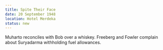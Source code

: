 ```yaml
---
title: Spite Their Face
date: 20 September 1948 
location: Hotel Merdeka
status: new
---
```


Muharto reconciles with Bob over a whiskey. Freeberg and Fowler complain about Suryadarma withholding fuel allowances. 

